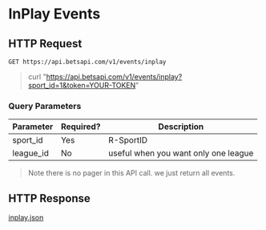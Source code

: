 # InPlay Events

## HTTP Request

`GET https://api.betsapi.com/v1/events/inplay`

> curl "https://api.betsapi.com/v1/events/inplay?sport_id=1&token=YOUR-TOKEN"

### Query Parameters

Parameter | Required? | Description
--------- | ------- | -----------
sport_id | Yes | R-SportID
league_id | No | useful when you want only one league

> Note there is no pager in this API call. we just return all events.

## HTTP Response

<a href="../samples/inplay.json" target="_blank">inplay.json</a>
